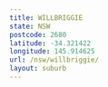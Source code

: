 ```yaml
---
title: WILLBRIGGIE
state: NSW
postcode: 2680
latitude: -34.321422
longitude: 145.914625
url: /nsw/willbriggie/
layout: suburb
---
```


